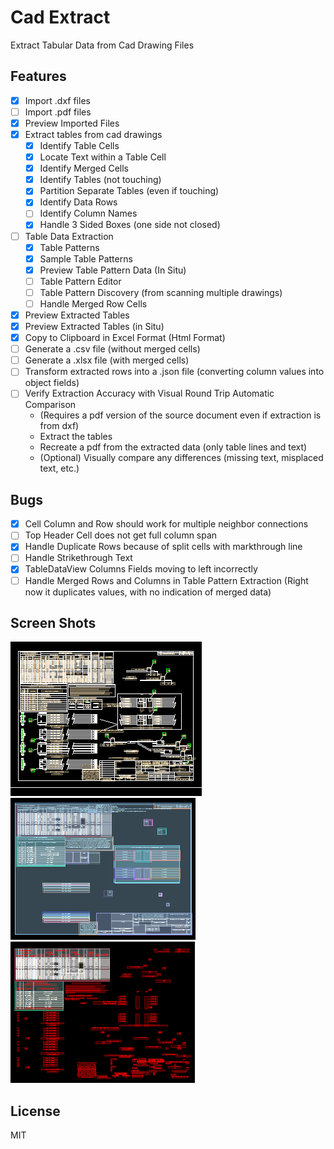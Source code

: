 # Cad Extract

Extract Tabular Data from Cad Drawing Files

## Features

- [x] Import .dxf files
- [ ] Import .pdf files
- [x] Preview Imported Files
- [x] Extract tables from cad drawings
    - [x] Identify Table Cells
    - [x] Locate Text within a Table Cell
    - [x] Identify Merged Cells
    - [x] Identify Tables (not touching)
    - [x] Partition Separate Tables (even if touching)
    - [x] Identify Data Rows
    - [ ] Identify Column Names
    - [x] Handle 3 Sided Boxes (one side not closed)
- [ ] Table Data Extraction
    - [x] Table Patterns
    - [x] Sample Table Patterns
    - [x] Preview Table Pattern Data (In Situ)
    - [ ] Table Pattern Editor
    - [ ] Table Pattern Discovery (from scanning multiple drawings)
    - [ ] Handle Merged Row Cells
- [x] Preview Extracted Tables
- [x] Preview Extracted Tables (in Situ)
- [x] Copy to Clipboard in Excel Format (Html Format)
- [ ] Generate a .csv file (without merged cells)
- [ ] Generate a .xlsx file (with merged cells)
- [ ] Transform extracted rows into a .json file (converting column values into object fields)
- [ ] Verify Extraction Accuracy with Visual Round Trip Automatic Comparison
    - (Requires a pdf version of the source document even if extraction is from dxf)
    - Extract the tables
    - Recreate a pdf from the extracted data (only table lines and text)
    - (Optional) Visually compare any differences (missing text, misplaced text, etc.)

## Bugs

- [x] Cell Column and Row should work for multiple neighbor connections
- [ ] Top Header Cell does not get full column span
- [x] Handle Duplicate Rows because of split cells with markthrough line
- [ ] Handle Strikethrough Text
- [x] TableDataView Columns Fields moving to left incorrectly
- [ ] Handle Merged Rows and Columns in Table Pattern Extraction (Right now it duplicates values, with no indication of merged data)

## Screen Shots

![Raw Preview](media/raw.png?raw=true "Raw Preview")
![Found Tables](media/tables.png?raw=true "Found Tables")
![Extracted Data](media/data.png?raw=true "Extracted Data")

## License

MIT